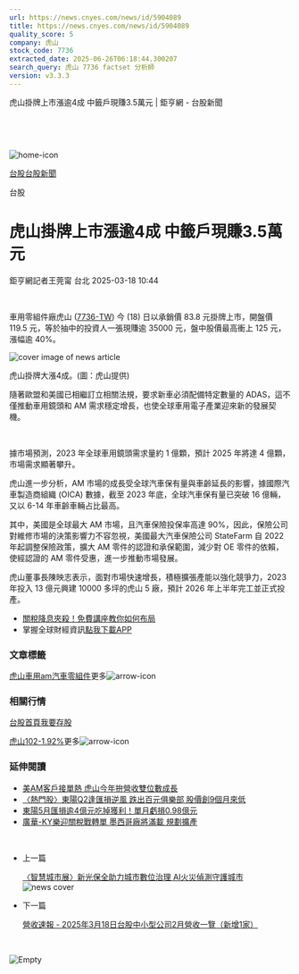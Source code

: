 ```yaml
---
url: https://news.cnyes.com/news/id/5904089
title: https://news.cnyes.com/news/id/5904089
quality_score: 5
company: 虎山
stock_code: 7736
extracted_date: 2025-06-26T06:18:44.300207
search_query: 虎山 7736 factset 分析師
version: v3.3.3
---
```


虎山掛牌上市漲逾4成 中籤戶現賺3.5萬元 | 鉅亨網 - 台股新聞

‌

‌

![home-icon](/assets/icons/breadCrumb/symbol-icon-home.svg)

[台股](/news/cat/tw_stock)[台股新聞](/news/cat/tw_stock_news)

台股

# 虎山掛牌上市漲逾4成 中籤戶現賺3.5萬元

鉅亨網記者王莞甯 台北 2025-03-18 10:44

‌

車用零組件廠虎山 ([7736-TW](https://www.cnyes.com/twstock/7736)) 今 (18) 日以承銷價 83.8 元掛牌上市，開盤價 119.5 元，等於抽中的投資人一張現賺逾 35000 元，盤中股價最高衝上 125 元，漲幅逾 40%。

![cover image of news article](/_next/image?url=https%3A%2F%2Fcimg.cnyes.cool%2Fprod%2Fnews%2F5904089%2Fl%2Fe48db2a137cc4794e13a7217737533fe.jpg&w=3840&q=75)

虎山掛牌大漲4成。(圖：虎山提供)

隨著歐盟和美國已相繼訂立相關法規，要求新車必須配備特定數量的 ADAS，這不僅推動車用鏡頭和 AM 需求穩定增長，也使全球車用電子產業迎來新的發展契機。

‌

據市場預測，2023 年全球車用鏡頭需求量約 1 億顆，預計 2025 年將達 4 億顆，市場需求顯著攀升。

虎山進一步分析，AM 市場的成長受全球汽車保有量與車齡延長的影響，據國際汽車製造商組織 (OICA) 數據，截至 2023 年底，全球汽車保有量已突破 16 億輛，又以 6-14 年車齡車輛占比最高。

其中，美國是全球最大 AM 市場，且汽車保險投保率高達 90%，因此，保險公司對維修市場的決策影響力不容忽視，美國最大汽車保險公司 StateFarm 自 2022 年起調整保險政策，擴大 AM 零件的認證和承保範圍，減少對 OE 零件的依賴，使經認證的 AM 零件受惠，進一步推動市場發展。

虎山董事長陳映志表示，面對市場快速增長，積極擴張產能以強化競爭力，2023 年投入 13 億元興建 10000 多坪的虎山 5 廠，預計 2026 年上半年完工並正式投產。

* [關稅降息夾殺！免費講座教你如何布局](https://www.rsc.com.tw/Cnyes_RSC/SeminarBooking2025InvestmentOutlook.aspx?utm_source=anue&utm_medium=usstocks_end)
* 掌握全球財經資訊[點我下載APP](http://www.cnyes.com/app/?utm_source=mweb&utm_medium=HamMenuBanner&utm_campaign=fixed&utm_content=entr)

### 文章標籤

[虎山](https://news.cnyes.com/tag/虎山 "虎山")[車用](https://news.cnyes.com/tag/車用 "車用")[am](https://news.cnyes.com/tag/am "am")[汽車零組件](https://news.cnyes.com/tag/汽車零組件 "汽車零組件")更多![arrow-icon](/assets/icons/arrows/arrow-down.svg)

### 相關行情

[台股首頁](https://www.cnyes.com/twstock)[我要存股](https://supr.link/8OHaU)

[虎山102-1.92%](https://www.cnyes.com/twstock/7736)更多![arrow-icon](/assets/icons/arrows/arrow-down.svg)

### 延伸閱讀

* [美AM客戶接單熱 虎山今年拚營收雙位數成長](/news/id/5864220)
* [〈熱門股〉東陽Q2逢匯損逆風 跌出百元俱樂部 股價創9個月來低](/news/id/6032501)
* [東陽5月匯損逾4億元吃掉獲利！單月虧損0.98億元](/news/id/6021171)
* [廣華-KY樂迎關稅戰轉單 墨西哥廠將滿載 規劃擴產](/news/id/5990964)

‌

* 上一篇

  [〈智慧城市展〉新光保全助力城市數位治理 AI火災偵測守護城市](/news/id/5904241)![news cover](https://cimg.cnyes.cool/prod/news/5904241/m/6abf513466b01f2d830d5e8bd810d262.jpg)
* 下一篇

  [營收速報 - 2025年3月18日台股中小型公司2月營收一覽（新增1家）](/news/id/5903753)

‌

![Empty](/assets/icons/skeleton/empty-image.svg)

‌